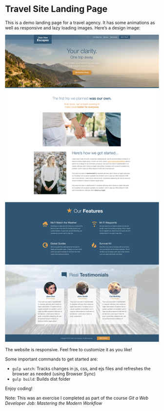 # Travel Site Landing Page

This is a demo landing page for a travel agency. It has some animations as well as responsive and lazy loading images. Here’s a design image:

![alt text](readme/design.png)

The website is responsive. Feel free to customize it as you like!

Some important commands to get started are:
- `gulp watch`: Tracks changes in js, css, and ejs files and refreshes the browser as needed (using Browser Sync)
- `gulp build`: Builds dist folder

Enjoy coding!

Note: This was an exercise I completed as part of the course _Git a Web Developer Job: Mastering the Modern Workflow_
